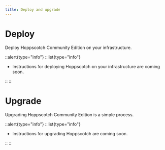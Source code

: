 ```yaml
---
title: Deploy and upgrade
---
```


# Deploy

Deploy Hoppscotch Community Edition on your infrastructure.

::alert{type="info"}
::list{type="info"}

- Instructions for deploying Hoppscotch on your infrastructure are coming soon.

::
::

# Upgrade

Upgrading Hoppscotch Community Edition is a simple process.

::alert{type="info"}
::list{type="info"}

- Instructions for upgrading Hoppscotch are coming soon.

::
::
